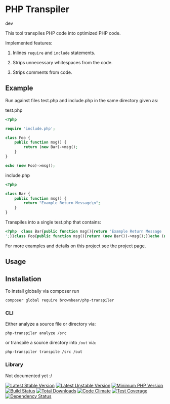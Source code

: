 # PHP Transpiler
dev

This tool transpiles PHP code into optimized PHP code.

Implemented features:

1. Inlines `require` and `include` statements.

2. Strips unnecessary whitespaces from the code.

3. Strips comments from code.

## Example

Run against files test.php and include.php in the same directory given as:

test.php
```php
<?php

require 'include.php';

class Foo {
    public function msg() {
        return (new Bar)->msg();
    }
}

echo (new Foo)->msg();
```

include.php

```php
<?php

class Bar {
    public function msg() {
        return "Example Return Message\n";  
    }
}

```

Transpiles into a single test.php that contains:

```php
<?php  class Bar{public function msg(){return 'Example Return Message
';}}class Foo{public function msg(){return (new Bar())->msg();}}echo (new Foo())->msg();
```

For more examples and details on this project see the project [page](http://obrown.io/php-transpiler.html).

## Usage

## Installation

To install globally via composer run
 
`composer global require brownbear/php-transpiler`

### CLI

Either analyze a source file or directory via:

```
php-transpiler analyze /src
```

or transpile a source directory into `/out` via:

```
php-transpiler transpile /src /out
```

### Library

Not documented yet :/


[![Latest Stable Version](https://poser.pugx.org/brownbear/php-transpiler/v/stable)](https://packagist.org/packages/brownbear/php-transpiler)
[![Latest Unstable Version](https://poser.pugx.org/brownbear/php-transpiler/v/unstable)](//packagist.org/packages/brownbear/php-transpiler)
[![Minimum PHP Version](https://img.shields.io/badge/php-%3E%3D%205.6-8892BF.svg?style=flat-square)](https://php.net/)
[![Build Status](https://travis-ci.org/original-brownbear/php-transpiler.svg)](https://travis-ci.org/original-brownbear/php-transpiler)
[![Total Downloads](https://poser.pugx.org/brownbear/php-transpiler/downloads)](https://packagist.org/packages/brownbear/php-transpiler)
[![Code Climate](https://codeclimate.com/github/original-brownbear/php-transpiler/badges/gpa.svg)](https://codeclimate.com/github/original-brownbear/php-transpiler)
[![Test Coverage](https://codeclimate.com/github/original-brownbear/php-transpiler/badges/coverage.svg)](https://codeclimate.com/github/original-brownbear/php-transpiler/coverage)
[![Dependency Status](https://www.versioneye.com/user/projects/567fc289eb4f47003c000092/badge.svg?style=flat)](https://www.versioneye.com/user/projects/567fc289eb4f47003c000092)
